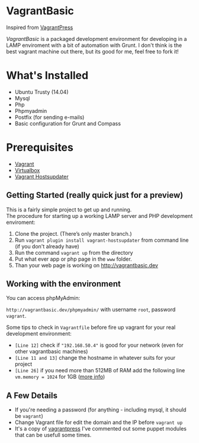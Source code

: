 # VagrantBasic

Inspired from [VagrantPress](https://github.com/chad-thompson/vagrantpress)

*VagrantBasic* is a packaged development environment for developing in a LAMP enviroment with a bit of automation with Grunt.
I don't think is the best vagrant machine out there, but its good for me, feel free to fork it!

# What's Installed

+ Ubuntu Trusty (14.04)
+ Mysql
+ Php
+ Phpmyadmin
+ Postfix (for sending e-mails)
+ Basic configuration for Grunt and Compass

# Prerequisites

+ [Vagrant](http://www.vagrantup.com/downloads.html)
+ [Virtualbox](https://www.virtualbox.org/wiki/Downloads)
+ [Vagrant Hostsupdater](https://github.com/cogitatio/vagrant-hostsupdater)

## Getting Started (really quick just for a preview)

This is a fairly simple project to get up and running.  
The procedure for starting up a working LAMP server and PHP development enviroment:

1. Clone the project.  (There’s only master branch.)
2. Run `vagrant plugin install vagrant-hostsupdater` from command line (if you don't already have)
3. Run the command `vagrant up` from the directory
4. Put what ever app or php page in the `www` folder.
5. Than your web page is working on http://vagrantbasic.dev

## Working with the environment

You can access phpMyAdmin:

`http://vagrantbasic.dev/phpmyadmin/` with username `root`, password `vagrant`.

Some tips to check in `Vagrantfile` before fire up vagrant for your real development environment:

+ `[Line 12]` check if `"192.168.50.4"` is good for your network (even for other vagrantbasic machines)
+ `[Line 11 and 13]` change the hostname in whatever suits for your project
+ `[Line 26]` if you need more than 512MB of RAM add the following line `vm.memory = 1024` for 1GB ([more info](http://docs.vagrantup.com/v2/virtualbox/configuration.html))

## A Few Details

+ If you're needing a password (for anything - including mysql, it should be `vagrant`)
+ Change Vagrant file for edit the domain and the IP before `vagrant up`
+ It's a copy of [vagrantpress](https://github.com/chad-thompson/vagrantpress) I've commented out some puppet modules that can be usefull some times.



